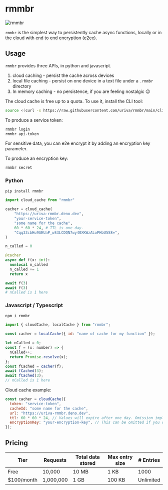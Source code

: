 # rmmbr

![rmmbr](https://media.tenor.com/NcnMXggTODAAAAAC/yeah-i-member-memberberries.gif)

`rmmbr` is the simplest way to persistently cache async functions, locally or in the
cloud with end to end encryption (e2ee).

## Usage

`rmmbr` provides three APIs, in python and javascript.

1. cloud caching - persist the cache across devices
1. local file caching - persist on one device in a text file under a `.rmmbr` directory
1. In memory caching - no persistence, if you are feeling nostalgic 😉

The cloud cache is free up to a quota. To use it, install the CLI tool:

```sh
source <(curl -s https://raw.githubusercontent.com/uriva/rmmbr/main/cli/install.sh)
```

To produce a service token:

```sh
rmmbr login
rmmbr api-token
```

For sensitive data, you can e2e encrypt it by adding an encryption key parameter.

To produce an encryption key:

```sh
rmmbr secret
```

### Python

```sh
pip install rmmbr
```

```python
import cloud_cache from "rmmbr"

cacher = cloud_cache(
    "https://uriva-rmmbr.deno.dev",
    "your-service-token",
    "some name for the cache",
    60 * 60 * 24, # TTL is one day.
    "Cqq33cbHu9AEUaP_wS3LCDQN7wy40XKWzALoPHbU5S8=",
)

n_called = 0

@cacher
async def f(x: int):
  nonlocal n_called
  n_called += 1
  return x

await f(3)
await f(3)
# nCalled is 1 here
```

### Javascript / Typescript

```sh
npm i rmmbr
```

```js
import { cloudCache, localCache } from "rmmbr";

const cacher = localCache({ id: "name of cache for my function" });

let nCalled = 0;
const f = (x: number) => {
  nCalled++;
  return Promise.resolve(x);
};
const fCached = cacher(f);
await fCached(3);
await fCached(3);
// nCalled is 1 here
```

Cloud cache example:

```js
const cacher = cloudCache({
  token: "service-token",
  cacheId: "some name for the cache",
  url: "https://uriva-rmmbr.deno.dev",
  ttl: 60 * 60 * 24, // Values will expire after one day. Omission implies max (one week).
  encryptionKey: "your-encryption-key", // This can be omitted if you don't need e2ee.
});
```

## Pricing

| Tier        | Requests  | Total data stored | Max entry size | # Entries |
| ----------- | --------- | ----------------- | -------------- | --------- |
| Free        | 10,000    | 10 MB             | 1 KB           | 1000      |
| \$100/month | 1,000,000 | 1 GB              | 100 KB         | Unlimited |
